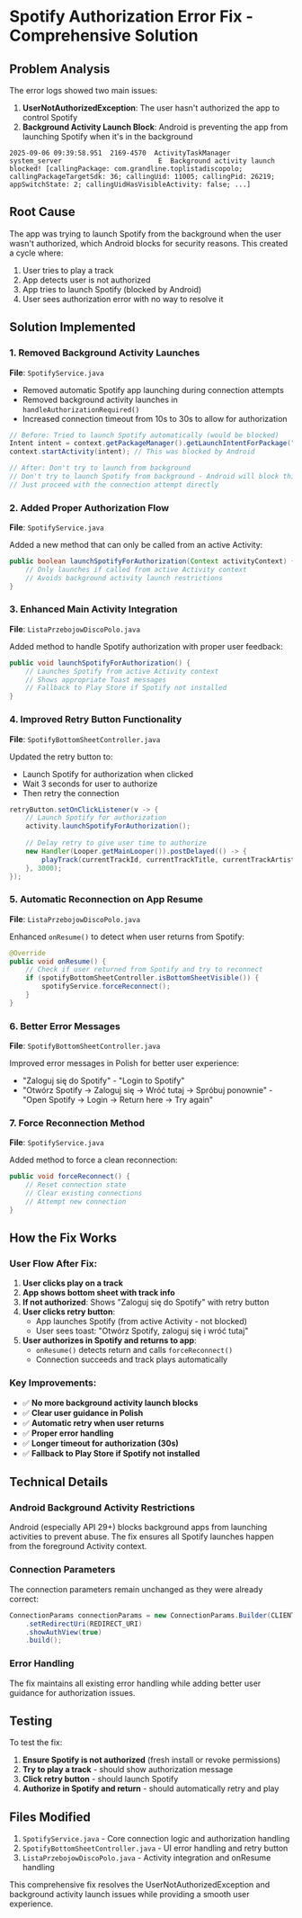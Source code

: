 # Spotify Authorization Error Fix - Comprehensive Solution

## Problem Analysis

The error logs showed two main issues:

1. **UserNotAuthorizedException**: The user hasn't authorized the app to control Spotify
2. **Background Activity Launch Block**: Android is preventing the app from launching Spotify when it's in the background

```
2025-09-06 09:39:58.951  2169-4570  ActivityTaskManager     system_server                        E  Background activity launch blocked! [callingPackage: com.grandline.toplistadiscopolo; callingPackageTargetSdk: 36; callingUid: 11005; callingPid: 26219; appSwitchState: 2; callingUidHasVisibleActivity: false; ...]
```

## Root Cause

The app was trying to launch Spotify from the background when the user wasn't authorized, which Android blocks for security reasons. This created a cycle where:
1. User tries to play a track
2. App detects user is not authorized
3. App tries to launch Spotify (blocked by Android)
4. User sees authorization error with no way to resolve it

## Solution Implemented

### 1. Removed Background Activity Launches

**File**: `SpotifyService.java`

- Removed automatic Spotify app launching during connection attempts
- Removed background activity launches in `handleAuthorizationRequired()`
- Increased connection timeout from 10s to 30s to allow for authorization

```java
// Before: Tried to launch Spotify automatically (would be blocked)
Intent intent = context.getPackageManager().getLaunchIntentForPackage("com.spotify.music");
context.startActivity(intent); // This was blocked by Android

// After: Don't try to launch from background
// Don't try to launch Spotify from background - Android will block this
// Just proceed with the connection attempt directly
```

### 2. Added Proper Authorization Flow

**File**: `SpotifyService.java`

Added a new method that can only be called from an active Activity:

```java
public boolean launchSpotifyForAuthorization(Context activityContext) {
    // Only launches if called from active Activity context
    // Avoids background activity launch restrictions
}
```

### 3. Enhanced Main Activity Integration

**File**: `ListaPrzebojowDiscoPolo.java`

Added method to handle Spotify authorization with proper user feedback:

```java
public void launchSpotifyForAuthorization() {
    // Launches Spotify from active Activity context
    // Shows appropriate Toast messages
    // Fallback to Play Store if Spotify not installed
}
```

### 4. Improved Retry Button Functionality

**File**: `SpotifyBottomSheetController.java`

Updated the retry button to:
- Launch Spotify for authorization when clicked
- Wait 3 seconds for user to authorize
- Then retry the connection

```java
retryButton.setOnClickListener(v -> {
    // Launch Spotify for authorization
    activity.launchSpotifyForAuthorization();
    
    // Delay retry to give user time to authorize
    new Handler(Looper.getMainLooper()).postDelayed(() -> {
        playTrack(currentTrackId, currentTrackTitle, currentTrackArtist);
    }, 3000);
});
```

### 5. Automatic Reconnection on App Resume

**File**: `ListaPrzebojowDiscoPolo.java`

Enhanced `onResume()` to detect when user returns from Spotify:

```java
@Override
public void onResume() {
    // Check if user returned from Spotify and try to reconnect
    if (spotifyBottomSheetController.isBottomSheetVisible()) {
        spotifyService.forceReconnect();
    }
}
```

### 6. Better Error Messages

**File**: `SpotifyBottomSheetController.java`

Improved error messages in Polish for better user experience:

- "Zaloguj się do Spotify" - "Login to Spotify"
- "Otwórz Spotify → Zaloguj się → Wróć tutaj → Spróbuj ponownie" - "Open Spotify → Login → Return here → Try again"

### 7. Force Reconnection Method

**File**: `SpotifyService.java`

Added method to force a clean reconnection:

```java
public void forceReconnect() {
    // Reset connection state
    // Clear existing connections
    // Attempt new connection
}
```

## How the Fix Works

### User Flow After Fix:

1. **User clicks play on a track**
2. **App shows bottom sheet with track info**
3. **If not authorized**: Shows "Zaloguj się do Spotify" with retry button
4. **User clicks retry button**:
   - App launches Spotify (from active Activity - not blocked)
   - User sees toast: "Otwórz Spotify, zaloguj się i wróć tutaj"
5. **User authorizes in Spotify and returns to app**:
   - `onResume()` detects return and calls `forceReconnect()`
   - Connection succeeds and track plays automatically

### Key Improvements:

- ✅ **No more background activity launch blocks**
- ✅ **Clear user guidance in Polish**
- ✅ **Automatic retry when user returns**
- ✅ **Proper error handling**
- ✅ **Longer timeout for authorization (30s)**
- ✅ **Fallback to Play Store if Spotify not installed**

## Technical Details

### Android Background Activity Restrictions

Android (especially API 29+) blocks background apps from launching activities to prevent abuse. The fix ensures all Spotify launches happen from the foreground Activity context.

### Connection Parameters

The connection parameters remain unchanged as they were already correct:

```java
ConnectionParams connectionParams = new ConnectionParams.Builder(CLIENT_ID)
    .setRedirectUri(REDIRECT_URI)
    .showAuthView(true)
    .build();
```

### Error Handling

The fix maintains all existing error handling while adding better user guidance for authorization issues.

## Testing

To test the fix:

1. **Ensure Spotify is not authorized** (fresh install or revoke permissions)
2. **Try to play a track** - should show authorization message
3. **Click retry button** - should launch Spotify
4. **Authorize in Spotify and return** - should automatically retry and play

## Files Modified

1. `SpotifyService.java` - Core connection logic and authorization handling
2. `SpotifyBottomSheetController.java` - UI error handling and retry button
3. `ListaPrzebojowDiscoPolo.java` - Activity integration and onResume handling

This comprehensive fix resolves the UserNotAuthorizedException and background activity launch issues while providing a smooth user experience.